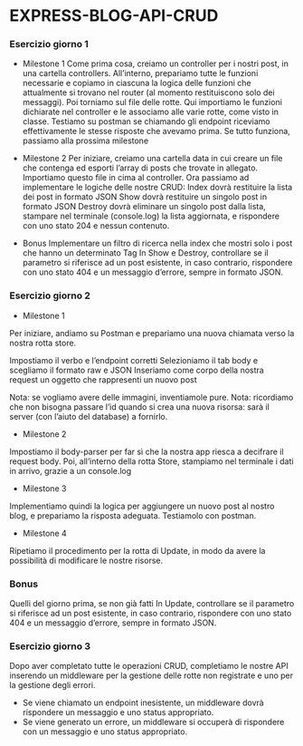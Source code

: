 # EXPRESS-BLOG-API-CRUD

### Esercizio giorno 1

- Milestone 1
  Come prima cosa, creiamo un controller per i nostri post, in una cartella controllers.
  All’interno, prepariamo tutte le funzioni necessarie e copiamo in ciascuna la logica delle funzioni che attualmente si trovano nel router (al momento restituiscono solo dei messaggi).
  Poi torniamo sul file delle rotte. Qui importiamo le funzioni dichiarate nel controller e le associamo alle varie rotte, come visto in classe.
  Testiamo su postman se chiamando gli endpoint riceviamo effettivamente le stesse risposte che avevamo prima.
  Se tutto funziona, passiamo alla prossima milestone

- Milestone 2
  Per iniziare, creiamo una cartella data in cui creare un file che contenga ed esporti l’array di posts che trovate in allegato. Importiamo questo file in cima al controller.
  Ora passiamo ad implementare le logiche delle nostre CRUD:
  Index dovrà restituire la lista dei post in formato JSON
  Show dovrà restituire un singolo post in formato JSON
  Destroy dovrà eliminare un singolo post dalla lista, stampare nel terminale (console.log) la lista aggiornata, e rispondere con uno stato 204 e nessun contenuto.

- Bonus
  Implementare un filtro di ricerca nella index che mostri solo i post che hanno un determinato Tag
  In Show e Destroy, controllare se il parametro si riferisce ad un post esistente, in caso contrario, rispondere con uno stato 404 e un messaggio d’errore, sempre in formato JSON.

### Esercizio giorno 2

- Milestone 1

Per iniziare, andiamo su Postman e prepariamo una nuova chiamata verso la nostra rotta store.

Impostiamo il verbo e l’endpoint corretti
Selezioniamo il tab body e scegliamo il formato raw e JSON
Inseriamo come corpo della nostra request un oggetto che rappresenti un nuovo post

Nota: se vogliamo avere delle immagini, inventiamole pure.
Nota: ricordiamo che non bisogna passare l’id quando si crea una nuova risorsa: sarà il server (con l’aiuto del database) a fornirlo.

- Milestone 2

Impostiamo il body-parser per far sì che la nostra app riesca a decifrare il request body.
Poi, all’interno della rotta Store, stampiamo nel terminale i dati in arrivo, grazie a un console.log

- Milestone 3

Implementiamo quindi la logica per aggiungere un nuovo post al nostro blog, e prepariamo la risposta adeguata.
Testiamolo con postman.

- Milestone 4

Ripetiamo il procedimento per la rotta di Update, in modo da avere la possibilità di modificare le nostre risorse.

### Bonus

Quelli del giorno prima, se non già fatti
In Update, controllare se il parametro si riferisce ad un post esistente, in caso contrario, rispondere con uno stato 404 e un messaggio d’errore, sempre in formato JSON.

### Esercizio giorno 3

Dopo aver completato tutte le operazioni CRUD, completiamo le nostre API inserendo un middleware per la gestione delle rotte non registrate e uno per la gestione degli errori.

- Se viene chiamato un endpoint inesistente, un middleware dovrà rispondere un messaggio e uno status appropriato.
- Se viene generato un errore, un middleware si occuperà di rispondere con un messaggio e uno status appropriato.
